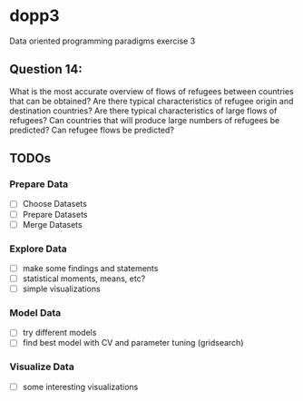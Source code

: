 # dopp3
Data oriented programming paradigms exercise 3

## Question 14:  
What is the most accurate overview of flows of refugees between countries that can be obtained? Are there typical characteristics of refugee origin and destination countries? Are there typical characteristics of large flows of refugees? Can countries that will produce large numbers of refugees be predicted? Can refugee flows be predicted?

## TODOs
### Prepare Data
- [ ] Choose Datasets
- [ ] Prepare Datasets
- [ ] Merge Datasets
### Explore Data
- [ ] make some findings and statements
- [ ] statistical moments, means, etc?
- [ ] simple visualizations
### Model Data
- [ ] try different models
- [ ] find best model with CV and parameter tuning (gridsearch)
### Visualize Data
- [ ] some interesting visualizations
